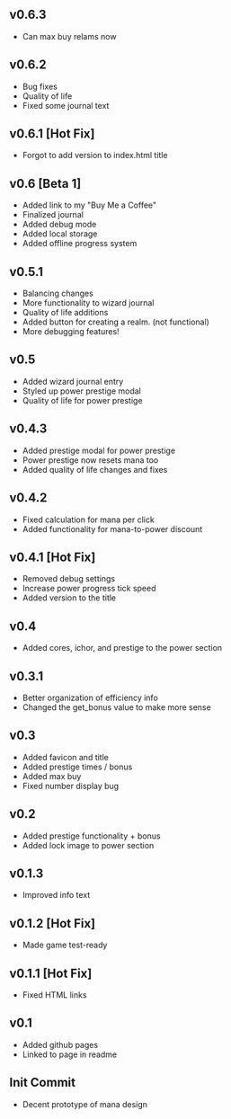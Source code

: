 ## v0.6.3
- Can max buy relams now

## v0.6.2
- Bug fixes
- Quality of life
- Fixed some journal text

## v0.6.1 [Hot Fix]
- Forgot to add version to index.html title

## v0.6 [Beta 1]
- Added link to my "Buy Me a Coffee"
- Finalized journal
- Added debug mode
- Added local storage
- Added offline progress system

## v0.5.1
- Balancing changes
- More functionality to wizard journal
- Quality of life additions
- Added button for creating a realm. (not functional)
- More debugging features!

## v0.5
- Added wizard journal entry
- Styled up power prestige modal
- Quality of life for power prestige

## v0.4.3
- Added prestige modal for power prestige
- Power prestige now resets mana too
- Added quality of life changes and fixes

## v0.4.2
- Fixed calculation for mana per click
- Added functionality for mana-to-power discount

## v0.4.1 [Hot Fix] 
- Removed debug settings
- Increase power progress tick speed
- Added version to the title

## v0.4
- Added cores, ichor, and prestige to the power section

## v0.3.1
- Better organization of efficiency info
- Changed the get_bonus value to make more sense

## v0.3
- Added favicon and title
- Added prestige times / bonus
- Added max buy
- Fixed number display bug

## v0.2
- Added prestige functionality + bonus
- Added lock image to power section

## v0.1.3
- Improved info text

## v0.1.2 [Hot Fix]
- Made game test-ready

## v0.1.1 [Hot Fix]
- Fixed HTML links

## v0.1
- Added github pages
- Linked to page in readme

## Init Commit
- Decent prototype of mana design